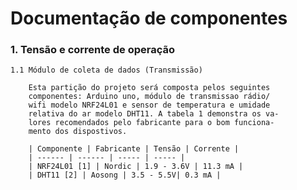 # Documentação de componentes

### 1. Tensão e corrente de operação

    1.1 Módulo de coleta de dados (Transmissão)
    
	    Esta partição do projeto será composta pelos seguintes 
	    componentes: Arduino uno, módulo de transmissao rádio/
	    wifi modelo NRF24L01 e sensor de temperatura e umidade 
	    relativa do ar modelo DHT11. A tabela 1 demonstra os va-
	    lores recomendados pelo fabricante para o bom funciona-
	    mento dos dispostivos.

		| Componente | Fabricante | Tensão | Corrente |
		| ------ | ------ | ----- | ----- |
		| NRF24L01 [1] | Nordic | 1.9 - 3.6V | 11.3 mA | 
		| DHT11 [2] | Aosong | 3.5 - 5.5V| 0.3 mA |
		
